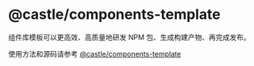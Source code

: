 # @castle/components-template

组件库模板可以更高效、高质量地研发 NPM 包、生成构建产物、再完成发布。

使用方法和源码请参考 [@castle/components-template](http://10.10.3.188:9090/castle/components-template)